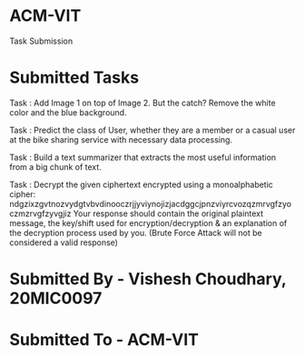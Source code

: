 # ACM-VIT
Task Submission

# Submitted Tasks
Task : Add Image 1 on top of Image 2. But the catch? Remove the white color and the blue background.

Task : Predict the class of User, whether they are a member or a casual user at the bike sharing service with necessary data processing.

Task : Build a text summarizer that extracts the most useful information from a big chunk of text.

Task : Decrypt the given ciphertext encrypted using a monoalphabetic cipher:
ndgzixzgvtnozvydgtvbvdinooczrjjyviynojizjacdggcjpnzviyrcvozqzmrvgfzyoczmzrvgfzyvgjiz
Your response should contain the original plaintext message, the key/shift used for encryption/decryption & an explanation of the decryption process used by you. (Brute Force Attack will not be considered a valid response)


 # Submitted By - Vishesh Choudhary, 20MIC0097
 # Submitted To - ACM-VIT 
